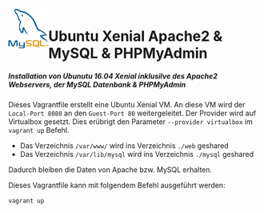 <img align="left" width="80" height="80" src="/99-Images/mysql.png" alt="MySQL Logo">

# Ubuntu Xenial Apache2 & MySQL & PHPMyAdmin

##### Installation von Ubunutu 16.04 Xenial inklusilve des Apache2 Webservers, der MySQL Datenbank & PHPMyAdmin

Dieses Vagrantfile erstellt eine Ubuntu Xenial VM. An diese VM wird der `Local-Port 8080` an den `Guest-Port 80` weitergeleitet.
Der Provider wird auf Virtualbox gesetzt. Dies erübrigt den Parameter `--provider virtualbox` im `vagrant up` Befehl.

 * Das Verzeichnis `/var/www/` wird ins Verzeichnis `./web` geshared
 * Das Verzeichnis `/var/lib/mysql` wird ins Verzeichnis `./mysql` geshared

Dadurch bleiben die Daten von Apache bzw. MySQL erhalten.

Dieses Vagrantfile kann mit folgendem Befehl ausgeführt werden:

```
vagrant up
```